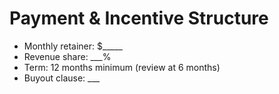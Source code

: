 # Payment & Incentive Structure

- Monthly retainer: $_____
- Revenue share: ___%
- Term: 12 months minimum (review at 6 months)
- Buyout clause: ___
